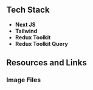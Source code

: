 
## Tech Stack

- **Next JS**
- **Tailwind**
- **Redux Toolkit**
- **Redux Toolkit Query**


## Resources and Links

### Image Files
